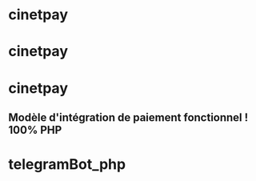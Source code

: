 ﻿# cinetpay
# cinetpay
# cinetpay
## Modèle d'intégration de paiement fonctionnel ! 100% PHP
# telegramBot_php
